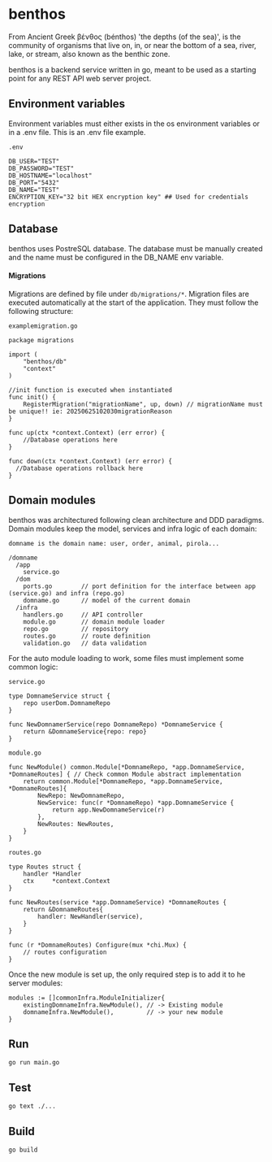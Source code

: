 # benthos
From Ancient Greek βένθος (bénthos) 'the depths (of the sea)', is the community of organisms that live on, in, or near the bottom of a sea, river, lake, or stream, also known as the benthic zone.

benthos is a backend service written in go, meant to be used as a starting point for any REST API web server project.

## Environment variables

Environment variables must either exists in the os environment variables or in a .env file. This is an .env file example. 

```
.env

DB_USER="TEST"
DB_PASSWORD="TEST"
DB_HOSTNAME="localhost"
DB_PORT="5432"
DB_NAME="TEST"
ENCRYPTION_KEY="32 bit HEX encryption key" ## Used for credentials encryption
```

## Database

benthos uses PostreSQL database. The database must be manually created and the name must be configured in the DB_NAME env variable.

#### Migrations
Migrations are defined by file under `db/migrations/*`. Migration files are executed automatically at the start of the application. They must follow the following structure:
```
examplemigration.go

package migrations

import (
	"benthos/db"
	"context"
)

//init function is executed when instantiated
func init() {
	RegisterMigration("migrationName", up, down) // migrationName must be unique!! ie: 20250625102030migrationReason
}

func up(ctx *context.Context) (err error) {
	//Database operations here
}

func down(ctx *context.Context) (err error) {
  //Database operations rollback here
}
```
## Domain modules

benthos was architectured following clean architecture and DDD paradigms. Domain modules keep the model, services and infra logic of each domain:

`domname is the domain name: user, order, animal, pirola...`

```
/domname
  /app
    service.go
  /dom
    ports.go        // port definition for the interface between app (service.go) and infra (repo.go)
    domname.go      // model of the current domain
  /infra
    handlers.go     // API controller
    module.go       // domain module loader
    repo.go         // repository
    routes.go       // route definition
    validation.go   // data validation
```

For the auto module loading to work, some files must implement some common logic:
```
service.go

type DomnameService struct {
	repo userDom.DomnameRepo
}

func NewDomnamerService(repo DomnameRepo) *DomnameService {
	return &DomnameService{repo: repo}
}
```
```
module.go

func NewModule() common.Module[*DomnameRepo, *app.DomnameService, *DomnameRoutes] { // Check common Module abstract implementation
	return common.Module[*DomnameRepo, *app.DomnameService, *DomnameRoutes]{
		NewRepo: NewDomnameRepo,
		NewService: func(r *DomnameRepo) *app.DomnameService {
			return app.NewDomnameService(r)
		},
		NewRoutes: NewRoutes,
	}
}
```

```
routes.go

type Routes struct {
	handler *Handler
	ctx     *context.Context
}

func NewRoutes(service *app.DomnameService) *DomnameRoutes {
	return &DomnameRoutes{
		handler: NewHandler(service),
	}
}

func (r *DomnameRoutes) Configure(mux *chi.Mux) {
	// routes configuration
}
```

Once the new module is set up, the only required step is to add it to he server modules:

```
modules := []commonInfra.ModuleInitializer{
	existingDomnameInfra.NewModule(), // -> Existing module
	domnameInfra.NewModule(),         // -> your new module
}
```

## Run

```
go run main.go
```

## Test
```
go text ./...
```

## Build

```
go build
```
